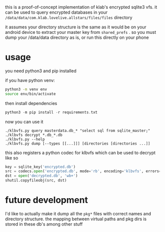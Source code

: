 this is a proof-of-concept implementation of klab's encrypted sqlite3 vfs.
it can be used to query encrypted databases in your
`/data/data/com.klab.lovelive.allstars/files/files` directory

it assumes your directory structure is the same as it would be on your
android device to extract your master key from `shared_prefs` . so you
must dump your /data/data directory as is, or run this directly on your
phone

# usage
you need python3 and pip installed

if you have python venv:

```sh
python3 -m venv env
source env/bin/activate
```

then install dependencies

```c
python3 -m pip install -r requirements.txt
```

now you can use it

```
./klbvfs.py query masterdata.db_* "select sql from sqlite_master;"
./klbvfs decrypt *.db_*.db
./klbvfs.py --help
./klbvfs.py dump [--types [[...]]] [directories [directories ...]]
```

this also registers a python codec for klbvfs which can be used to decrypt
like so

```python
key = sqlite_key('encrypted.db')
src = codecs.open('encrypted.db', mode='rb', encoding='klbvfs', errors=key)
dst = open('decrypted.db', 'wb+')
shutil.copyfileobj(src, dst)
```

# future development
I'd like to actually make it dump all the `pkg*` files with correct names
and directory structure. the mapping between virtual paths and pkg dirs
is stored in these db's among other stuff
